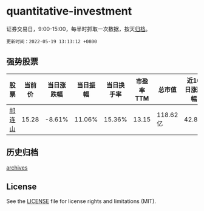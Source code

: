 # quantitative-investment

证券交易日，9:00-15:00，每半时抓取一次数据，按天[归档](archives)。

`更新时间：2022-05-19 13:13:12 +0800`

## 强势股票

|股票|当前价|当日涨跌幅|当日振幅|当日换手率|市盈率TTM|总市值|近10日涨跌幅|
|----|----|----|----|----|----|----|----|
|[祁连山](https://xueqiu.com/S/SH600720)|15.28|-8.61%|11.06%|15.36%|13.15|118.62亿|42.8%|

## 历史归档

[archives](archives)

## License

See the [LICENSE](LICENSE) file for license rights and limitations (MIT).